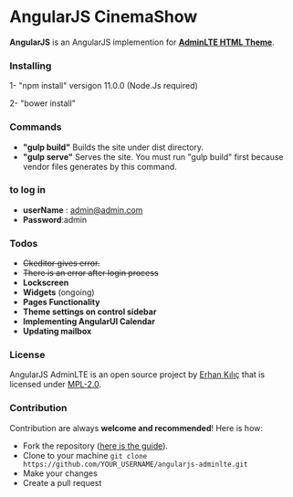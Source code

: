 # AngularJS CinemaShow

**AngularJS** is an AngularJS implemention for **[AdminLTE HTML Theme](https://github.com/almasaeed2010/AdminLTE)**.

### Installing

1- "npm install" versigon 11.0.0  (Node.Js required)

2- "bower install"

### Commands

- **"gulp build"** Builds the site under dist directory. 
- **"gulp serve"** Serves the site. You must run "gulp build" first because vendor files generates by this command. 
### to log in 

- **userName** : admin@admin.com
- **Password**:admin
### Todos

- ~~Ckeditor gives error.~~
- ~~There is an error after login process~~
- **Lockscreen**
- **Widgets** (ongoing)
- **Pages Functionality**
- **Theme settings on control sidebar**
- **Implementing AngularUI Calendar**
- **Updating mailbox**

### License
AngularJS AdminLTE is an open source project by [Erhan Kılıç](http://erhankilic.org) that is licensed under [MPL-2.0](https://github.com/erhankilic/angularjs-adminlte/blob/master/LICENSE).

### Contribution
Contribution are always **welcome and recommended**! Here is how:

- Fork the repository ([here is the guide](https://help.github.com/articles/fork-a-repo/)).
- Clone to your machine ```git clone https://github.com/YOUR_USERNAME/angularjs-adminlte.git```
- Make your changes
- Create a pull request
